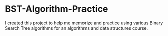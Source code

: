 # BST-Algorithm-Practice
I created this project to help me memorize and practice using various Binary Search Tree algorithms for an algorithms and data structures course.
